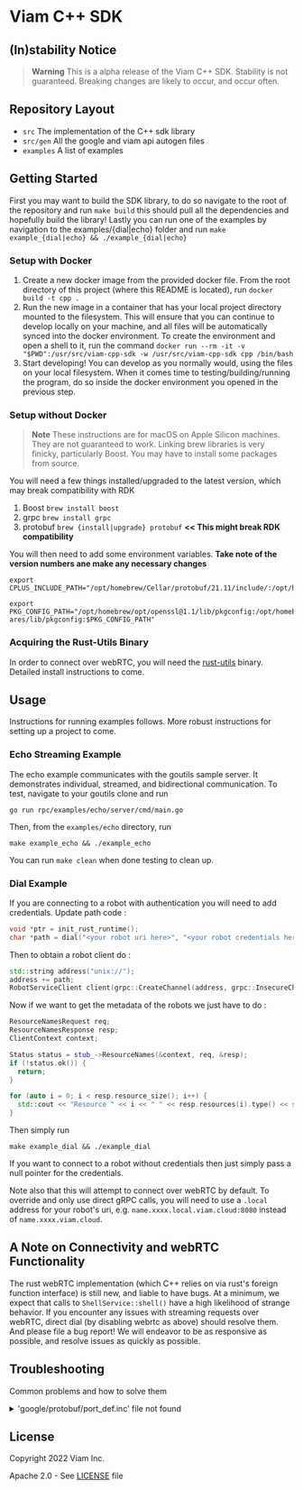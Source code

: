 # Viam C++ SDK

## (In)stability Notice

> **Warning**
> This is a alpha release of the Viam C++ SDK. Stability is not guaranteed. Breaking changes are likely to occur, and occur often.

## Repository Layout
- `src` The implementation of the C++ sdk library
- `src/gen` All the google and viam api autogen files
- `examples` A list of examples

## Getting Started
First you may want to build the SDK library, to do so navigate to the root of the repository and run `make build` this should pull all the dependencies and hopefully build the library!
Lastly you can run one of the examples by navigation to the examples/{dial|echo} folder and run `make example_{dial|echo} && ./example_{dial|echo}`

### Setup with Docker
1. Create a new docker image from the provided docker file. From the root directory of this project (where this README is located), run `docker build -t cpp .` 
1. Run the new image in a container that has your local project directory mounted to the filesystem. This will ensure that you can continue to develop locally on your machine, and all files will be automatically synced into the docker environment. To create the environment and open a shell to it, run the command `docker run --rm -it -v "$PWD":/usr/src/viam-cpp-sdk -w /usr/src/viam-cpp-sdk cpp /bin/bash`
1. Start developing! You can develop as you normally would, using the files on your local filesystem. When it comes time to testing/building/running the program, do so inside the docker environment you opened in the previous step. 

### Setup without Docker
> **Note**
> These instructions are for macOS on Apple Silicon machines. They are not guaranteed to work. Linking brew libraries is very finicky, particularly Boost. You may have to install some packages from source.

You will need a few things installed/upgraded to the latest version, which may break compatibility with RDK
1. Boost `brew install boost`
1. grpc `brew install grpc`
1. protobuf `brew {install|upgrade} protobuf` **<< This might break RDK compatibility**

You will then need to add some environment variables. **Take note of the version numbers ane make any necessary changes**
```
export CPLUS_INCLUDE_PATH="/opt/homebrew/Cellar/protobuf/21.11/include/:/opt/homebrew/Cellar/boost/1.80.0/lib/:/opt/homebrew/Cellar/boost/1.80.0/include/:$CPLUS_INCLUDE_PATH"

export PKG_CONFIG_PATH="/opt/homebrew/opt/openssl@1.1/lib/pkgconfig:/opt/homebrew/opt/re2/lib/pkgconfig:/opt/homebrew/opt/c-ares/lib/pkgconfig:$PKG_CONFIG_PATH"
```

### Acquiring the Rust-Utils Binary
In order to connect over webRTC, you will need the [rust-utils](https://github.com/viamrobotics/rust-utils) binary. Detailed install instructions to come.

## Usage
Instructions for running examples follows. More robust instructions for setting up a project to come.

### Echo Streaming Example
The echo example communicates with the goutils sample server. It demonstrates individual, streamed, and bidirectional communication. To test, navigate to your goutils clone and run

``` shell
go run rpc/examples/echo/server/cmd/main.go
```

Then, from the `examples/echo` directory, run 

``` shell
make example_echo && ./example_echo
```

You can run `make clean` when done testing to clean up.

### Dial Example

If you are connecting to a robot with authentication you will need to add credentials. Update path code :

``` c++
void *ptr = init_rust_runtime();
char *path = dial("<your robot uri here>", "<your robot credentials here>", false, ptr);
```

Then to obtain a robot client do :

``` c++
std::string address("unix://");
address += path;
RobotServiceClient client(grpc::CreateChannel(address, grpc::InsecureChannelCredentials()));
```

Now if we want to get the metadata of the robots we just have to do :

``` c++
ResourceNamesRequest req;
ResourceNamesResponse resp;
ClientContext context;

Status status = stub_->ResourceNames(&context, req, &resp);
if (!status.ok()) {
  return;
}

for (auto i = 0; i < resp.resource_size(); i++) {
  std::cout << "Resource " << i << " " << resp.resources(i).type() << std::endl;
}
```

Then simply run

``` shell
make example_dial && ./example_dial
```

If you want to connect to a robot without credentials then just simply pass a null pointer for the credentials.

Note also that this will attempt to connect over webRTC by default. To override and only use direct gRPC calls, you will need to use a `.local` address for your robot's uri, e.g. `name.xxxx.local.viam.cloud:8080` instead of `name.xxxx.viam.cloud`.

## A Note on Connectivity and webRTC Functionality

The rust webRTC implementation (which C++ relies on via rust's foreign function interface) is still new, and liable to have bugs. At a minimum, we expect that calls to `ShellService::shell()` have a high likelihood of strange behavior. If you encounter any issues with streaming requests over webRTC, direct dial (by disabling webrtc as above) should resolve them. And please file a bug report! We will endeavor to be as responsive as possible, and resolve issues as quickly as possible.

## Troubleshooting
Common problems and how to solve them

<details>
<summary>'google/protobuf/port_def.inc' file not found</summary>

You need to add `protobuf` to your `CPLUS_INCLUDE_PATH` (e.g. `export CPLUS_INCLUDE_PATH="/opt/homebrew/Cellar/protobuf/21.11/include/:$CPLUS_INCLUDE_PATH"`)
</details>

## License 
Copyright 2022 Viam Inc.

Apache 2.0 - See [LICENSE](https://github.com/viamrobotics/viam-cpp-sdk/blob/main/LICENSE) file
